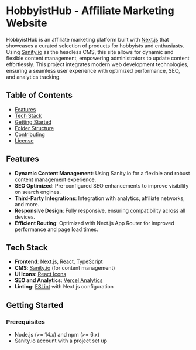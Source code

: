# HobbyistHub - Affiliate Marketing Website

HobbyistHub is an affiliate marketing platform built with [Next.js](https://nextjs.org/) that showcases a curated selection of products for hobbyists and enthusiasts. Using [Sanity.io](https://www.sanity.io/) as the headless CMS, this site allows for dynamic and flexible content management, empowering administrators to update content effortlessly. This project integrates modern web development technologies, ensuring a seamless user experience with optimized performance, SEO, and analytics tracking.

## Table of Contents

- [Features](#features)
- [Tech Stack](#tech-stack)
- [Getting Started](#getting-started)
- [Folder Structure](#folder-structure)
- [Contributing](#contributing)
- [License](#license)

## Features

- **Dynamic Content Management**: Using Sanity.io for a flexible and robust content management experience.
- **SEO Optimized**: Pre-configured SEO enhancements to improve visibility on search engines.
- **Third-Party Integrations**: Integration with analytics, affiliate networks, and more.
- **Responsive Design**: Fully responsive, ensuring compatibility across all devices.
- **Efficient Routing**: Optimized with Next.js App Router for improved performance and page load times.

## Tech Stack

- **Frontend**: [Next.js](https://nextjs.org/), [React](https://reactjs.org/), [TypeScript](https://www.typescriptlang.org/)
- **CMS**: [Sanity.io](https://www.sanity.io/) (for content management)
- **UI Icons**: [React Icons](https://react-icons.github.io/react-icons/)
- **SEO and Analytics**: [Vercel Analytics](https://vercel.com/analytics)
- **Linting**: [ESLint](https://eslint.org/) with Next.js configuration

## Getting Started

### Prerequisites

- Node.js (>= 14.x) and npm (>= 6.x)
- Sanity.io account with a project set up
